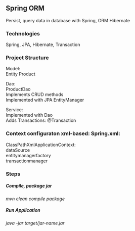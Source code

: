 ## Spring ORM
Persist, query data in database with Spring, ORM Hibernate <br />


### Technologies
Spring, JPA, Hibernate, Transaction <br /> 


### Project Structure
Model: <br />
Entity Product <br />

Dao: <br />
ProductDao <br />
Implements CRUD methods <br />
Implemented with JPA EntityManager <br />

Service: <br />
Implemented with Dao <br />
Adds Transactions: @Transaction <br />


### Context configuraton xml-based: Spring.xml:  <br />
ClassPathXmlApplicationContext: <br />
dataSource <br /> 
entitymanagerfactory <br />
transactionmanager <br />



### Steps
##### Compile, package jar 
*mvn clean compile package*  <br />

##### Run Application
*java -jar target/jar-name.jar* <br />


